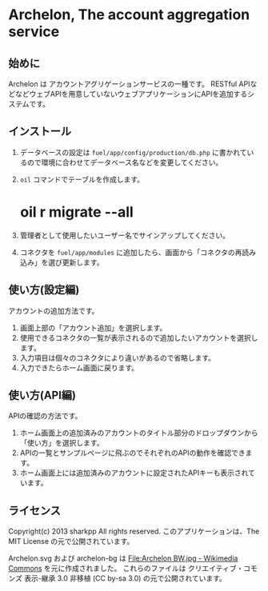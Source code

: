 ﻿# Archelon, The account aggregation service

## 始めに

Archelon は アカウントアグリゲーションサービスの一種です。
RESTful APIなどなどウェブAPIを用意していないウェブアプリケーションにAPIを追加するシステムです。

## インストール

1. データベースの設定は ```fuel/app/config/production/db.php``` に書かれているので環境に合わせてデータベース名などを変更してください。
2. ```oil``` コマンドでテーブルを作成します。

      # oil r migrate --all

3. 管理者として使用したいユーザー名でサインアップしてください。
4. コネクタを ``` fuel/app/modules ``` に追加したら、画面から「コネクタの再読み込み」を選び更新します。

## 使い方(設定編)

アカウントの追加方法です。

1. 画面上部の「アカウント追加」を選択します。
2. 使用できるコネクタの一覧が表示されるので追加したいアカウントを選択します。
3. 入力項目は個々のコネクタにより違いがあるので省略します。
4. 入力できたらホーム画面に戻ります。

## 使い方(API編)

APIの確認の方法です。

1. ホーム画面上の追加済みのアカウントのタイトル部分のドロップダウンから「使い方」を選択します。
2. APIの一覧とサンプルページに飛ぶのでそれぞれのAPIの動作を確認できます。
3. ホーム画面上には追加済みのアカウントに設定されたAPIキーも表示されています。

## ライセンス

Copyright(c) 2013 sharkpp All rights reserved.
このアプリケーションは、The MIT License の元で公開されています。

Archelon.svg および archelon-bg は [File:Archelon BW.jpg - Wikimedia Commons](http://commons.wikimedia.org/wiki/File:Archelon_BW.jpg?uselang=ja) を元に作成されました。
これらのファイルは クリエイティブ・コモンズ 表示-継承 3.0 非移植 (CC by-sa 3.0) の元で公開されています。

